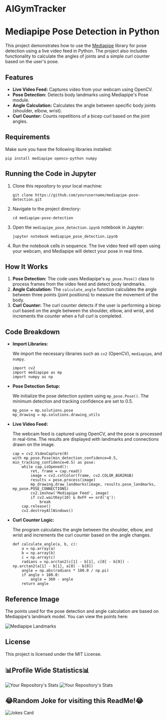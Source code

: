 # AIGymTracker
<h1>Mediapipe Pose Detection in Python</h1>

<p>This project demonstrates how to use the <a href="https://mediapipe.dev/">Mediapipe</a> library for pose detection using a live video feed in Python. The project also includes functionality to calculate the angles of joints and a simple curl counter based on the user's pose.</p>

<h2>Features</h2>
<ul>
  <li><strong>Live Video Feed:</strong> Captures video from your webcam using OpenCV.</li>
  <li><strong>Pose Detection:</strong> Detects body landmarks using Mediapipe's Pose module.</li>
  <li><strong>Angle Calculation:</strong> Calculates the angle between specific body joints (shoulder, elbow, wrist).</li>
  <li><strong>Curl Counter:</strong> Counts repetitions of a bicep curl based on the joint angles.</li>
</ul>

<h2>Requirements</h2>
<p>Make sure you have the following libraries installed:</p>
<pre><code>pip install mediapipe opencv-python numpy</code></pre>

<h2>Running the Code in Jupyter</h2>
<ol>
  <li>Clone this repository to your local machine:</li>
  <pre><code>git clone https://github.com/yourusername/mediapipe-pose-detection.git</code></pre>
  
  <li>Navigate to the project directory:</li>
  <pre><code>cd mediapipe-pose-detection</code></pre>
  
  <li>Open the <code>mediapipe_pose_detection.ipynb</code> notebook in Jupyter:</li>
  <pre><code>jupyter notebook mediapipe_pose_detection.ipynb</code></pre>
  
  <li>Run the notebook cells in sequence. The live video feed will open using your webcam, and Mediapipe will detect your pose in real time.</li>
</ol>

<h2>How It Works</h2>
<ol>
  <li><strong>Pose Detection:</strong> The code uses Mediapipe's <code>mp_pose.Pose()</code> class to process frames from the video feed and detect body landmarks.</li>
  <li><strong>Angle Calculation:</strong> The <code>calculate_angle</code> function calculates the angle between three points (joint positions) to measure the movement of the body.</li>
  <li><strong>Curl Counter:</strong> The curl counter detects if the user is performing a bicep curl based on the angle between the shoulder, elbow, and wrist, and increments the counter when a full curl is completed.</li>
</ol>

<h2>Code Breakdown</h2>
<ul>
  <li><strong>Import Libraries:</strong>
    <p>We import the necessary libraries such as <code>cv2</code> (OpenCV), <code>mediapipe</code>, and <code>numpy</code>.</p>
    <pre><code>import cv2
import mediapipe as mp
import numpy as np
</code></pre>
  </li>

  <li><strong>Pose Detection Setup:</strong>
    <p>We initialize the pose detection system using <code>mp_pose.Pose()</code>. The minimum detection and tracking confidence are set to 0.5.</p>
    <pre><code>mp_pose = mp.solutions.pose
mp_drawing = mp.solutions.drawing_utils
</code></pre>
  </li>

  <li><strong>Live Video Feed:</strong>
    <p>The webcam feed is captured using OpenCV, and the pose is processed in real-time. The results are displayed with landmarks and connections drawn on the image.</p>
    <pre><code>cap = cv2.VideoCapture(0)
with mp_pose.Pose(min_detection_confidence=0.5, min_tracking_confidence=0.5) as pose:
    while cap.isOpened():
        ret, frame = cap.read()
        image = cv2.cvtColor(frame, cv2.COLOR_BGR2RGB)
        results = pose.process(image)
        mp_drawing.draw_landmarks(image, results.pose_landmarks, mp_pose.POSE_CONNECTIONS)
        cv2.imshow('Mediapipe Feed', image)
        if cv2.waitKey(10) & 0xFF == ord('q'):
            break
    cap.release()
    cv2.destroyAllWindows()
</code></pre>
  </li>

  <li><strong>Curl Counter Logic:</strong>
    <p>The program calculates the angle between the shoulder, elbow, and wrist and increments the curl counter based on the angle changes.</p>
    <pre><code>def calculate_angle(a, b, c):
    a = np.array(a)
    b = np.array(b)
    c = np.array(c)
    radians = np.arctan2(c[1] - b[1], c[0] - b[0]) - np.arctan2(a[1] - b[1], a[0] - b[0])
    angle = np.abs(radians * 180.0 / np.pi)
    if angle > 180.0:
        angle = 360 - angle
    return angle
</code></pre>
  </li>
</ul>

<h2>Reference Image</h2>
<p>The points used for the pose detection and angle calculation are based on Mediapipe's landmark model. You can view the points here:</p>
<p><img src="https://i.imgur.com/3j8BPdc.png" alt="Mediapipe Landmarks"></p>

<h2>License</h2>
<p>This project is licensed under the MIT License.</p>




## 📊Profile Wide Statistics📊

![Your Repository's Stats](https://github-readme-stats.vercel.app/api?username=ethanw2457&show_icons=true)
![Your Repository's Stats](https://github-readme-stats.vercel.app/api?username=cashyup47&show_icons=true)

## 😂Random Joke for visiting this ReadMe!😂
![Jokes Card](https://readme-jokes.vercel.app/api)
 
